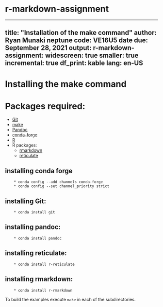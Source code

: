 # r-markdown-assignment

---
title: "Installation of the make command"
author: Ryan Munaki
neptune code: VE16U5
date due: September 28, 2021
output:
  r-markdown-assignment:
    widescreen: true
    smaller: true
    incremental: true
    df_print: kable
lang: en-US
---

Installing the make command
===========================

# Packages required:

* [Git](https://git-scm.com/)
* [make](https://www.gnu.org/software/make/)
* [Pandoc](https://pandoc.org/)
* [conda-forge](https://conda-forge.org/)
* [R](https://cran.r-project.org/)
* R packages:
    * [rmarkdown](https://cran.r-project.org/web/packages/rmarkdown/)
    * [reticulate](https://cran.r-project.org/web/packages/reticulate/)
   


## installing conda forge

        * conda config --add channels conda-forge
        * conda config --set channel_priority strict

## installing Git:
        * conda install git

## installing pandoc:
        * conda install pandoc

## installing reticulate:
        * conda install r-reticulate

## installing rmarkdown:
        * conda install r-rmarkdown


To build the examples execute `make` in each of the subdirectories.
